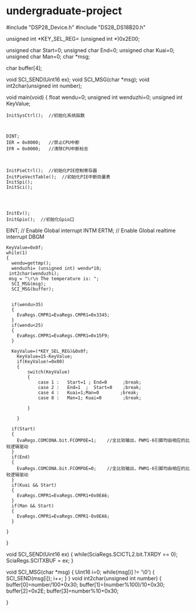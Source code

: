 # undergraduate-project
#include "DSP28_Device.h"
#include "DS28_DS18B20.h"


unsigned  int  *KEY_SEL_REG= (unsigned int *)0x2E00;

unsigned char Start=0;
unsigned char End=0;
unsigned char Kuai=0;
unsigned char Man=0;
 char *msg;

 char buffer[4];

void SCI_SEND(Uint16 ex);
void SCI_MSG(char *msg);
void int2char(unsigned int number);


void main(void)
{
	float wendu=0;
	unsigned int wenduzhi=0;
    unsigned int KeyValue;

    
	InitSysCtrl();  //初始化系统函数
	

	
	DINT;
	IER = 0x0000;   //禁止CPU中断
	IFR = 0x0000;   //清除CPU中断标志
	

	
	InitPieCtrl();  //初始化PIE控制寄存器
	InitPieVectTable();  //初始化PIE中断向量表	 
	InitSpi();
    InitSci();
	
	
	
	
	InitEv();
	InitGpio();  //初始化Gpio口
	
	
   EINT;   // Enable Global interrupt INTM
   ERTM;   // Enable Global realtime interrupt DBGM
   

	KeyValue=0x0f;
    while(1)
	{   
      wendu=gettmp();
      wenduzhi= (unsigned int) wendu*10;
     int2char(wenduzhi);
     msg = "\r\n The temperature is: ";
      SCI_MSG(msg);
      SCI_MSG(buffer);
      
     
      if(wendu>35)
      {
      	EvaRegs.CMPR1=EvaRegs.CMPR1=0x3345;
      }
      if(wendu<25)
      {
      	EvaRegs.CMPR1=EvaRegs.CMPR1=0x15F9;
      }
      
      KeyValue=(*KEY_SEL_REG)&0x0f;
		KeyValue=15-KeyValue;
		if(KeyValue!=0x00)
		{
			switch(KeyValue)
			{
				case 1 :   Start=1 ; End=0      ;break;
			    case 2 :   End=1  ;  Start=0    ;break;
			    case 4 :   Kuai=1;Man=0        ;break;
			    case 8 :   Man=1; Kuai=0        ;break;
				
			}
			
		}
	  
      if(Start)
      {
      	EvaRegs.COMCONA.bit.FCOMPOE=1;    //全比较输出，PWM1-6引脚均由相应的比较逻辑驱动
      }
      if(End)
      {
      	EvaRegs.COMCONA.bit.FCOMPOE=0;    //全比较输出，PWM1-6引脚均由相应的比较逻辑驱动
      }
      if(Kuai && Start)
      {
      	EvaRegs.CMPR1=EvaRegs.CMPR1+0x0EA6;
      }
      if(Man && Start)
      {
      	EvaRegs.CMPR1=EvaRegs.CMPR1-0x0EA6;
      }
 
    }

}

void SCI_SEND(Uint16 ex)
{
	while(SciaRegs.SCICTL2.bit.TXRDY == 0);
	SciaRegs.SCITXBUF = ex;	
}

void SCI_MSG(char *msg)
{
	Uint16 i=0;
	while(msg[i] != '\0')
	{
		SCI_SEND(msg[i]);
		i++;
	}
}
void int2char(unsigned int number)
{
	buffer[0]=number/100+0x30;
    buffer[1]=(number%100)/10+0x30;
    buffer[2]=0x2E;
	buffer[3]=number%10+0x30;
	
	
}

